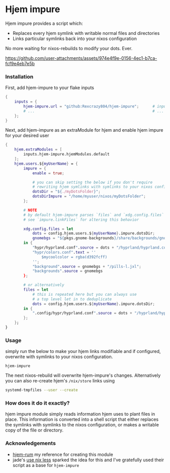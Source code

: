 # Hjem impure
Hjem impure provides a script which:
- Replaces every hjem symlink with writable normal files and directories
- Links particular symlinks back into your nixos configuration

No more waiting for nixos-rebuilds to modify your dots. Ever.

https://github.com/user-attachments/assets/974e4f9e-0156-4ec1-b7ca-fcf9e4eb7e5b

### Installation
First, add hjem-impure to your flake inputs
```nix
{
    inputs = {
        hjem-impure.url = "github:Rexcrazy804/hjem-impure";      # inputs.nixpkgs.follows is NOT required
        # ...                                                    # ... other inputs
    };
}
```

Next, add hjem-impure as an extraModule for hjem
and enable hjem impure for your desired user
```nix
{
    hjem.extraModules = [
        inputs.hjem-impure.hjemModules.default                                  # imports the hjemModule
    ];
    hjem.users.${myUserName} = {
        impure = {
            enable = true;                                                      # enable hjem-impure

            # you can skip setting the below if you don't require
            # rewriting hjem symlinks with symlinks to your nixos configuration
            dotsDir = "${./myDotsFolder}";                                      # pure path to dotsFolder AS STRING
            dotsDirImpure = "/home/myuser/nixos/myDotsFolder";                  # impure absolute path to dots folder
        };

        # NOTE
        # by default hjem-impure parses `files` and `xdg.config.files`
        # see `impure.linkFiles` for altering this behavior

        xdg.config.files = let
            dots = config.hjem.users.${myUserName}.impure.dotsDir;              # only required for rewriting links to nixos configuration feature
            gnomebgs = "${pkgs.gnome-backgrounds}/share/backgrounds/gnome";
        in {
            "hypr/hyprland.conf".source = dots + "/hyprland/hyprland.conf";     # use `dots` for overwriting with symlinks to nixos configuration
            "hypr/colors.conf".text = ''                                        # files that do not use the `dots`, will be replaced with a mutable copy
                $mycoolcolor = rgba(d392fcff)
            '';
            "background".source = gnomebgs + "/pills-l.jxl";                    # this applies to .source'd files as well
            "backgrounds".source = gnomebgs                                     # AND DIRECTORIES!!!
        };

        # or alternatively
        files = let
            # this is repeated here but you can always use
            # a top level let in to deduplicate
            dots = config.hjem.users.${myUserName}.impure.dotsDir;
        in {
            ".config/hypr/hyprland.conf".source = dots + "/hyprland/hyprland.conf";
        };
    };
}
```

### Usage
simply run the below to make your hjem links modifiable
and if configured, overwrite with symlinks to your nixos configuration.
```
hjem-impure
```

The next nixos-rebuild will overwrite hjem-impure's changes.
Alternatively you can also re-create hjem's `/nix/store` links using
```bash
systemd-tmpfiles --user --create
```

### How does it do it exactly?
hjem impure module simply reads information hjem uses to plant files in place. 
This information is converted into a shell script
that either replaces the symlinks with symlinks to the nixos configuration,
or makes a writable copy of the file or directory.

### Acknowledgements
- [hjem-rum](https://github.com/snugnug/hjem-rum) my reference for creating this module
- jade's [use nix less](https://jade.fyi/blog/use-nix-less/) sparked the idea for this and I've gratefully used their script as a base for `hjem-impure`
